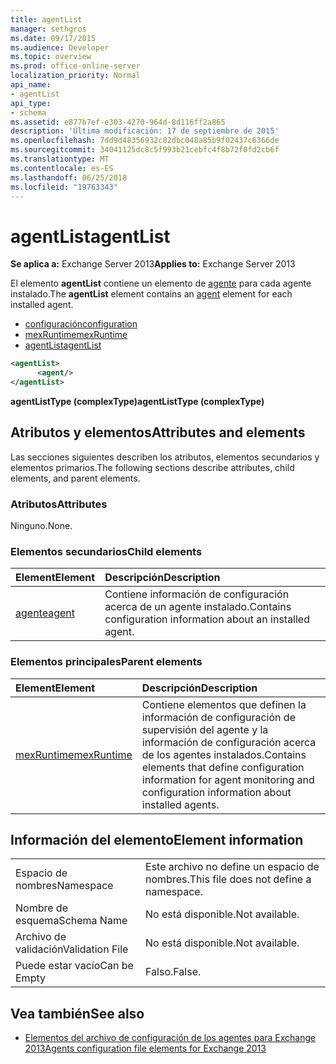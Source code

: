 ```yaml
---
title: agentList
manager: sethgros
ms.date: 09/17/2015
ms.audience: Developer
ms.topic: overview
ms.prod: office-online-server
localization_priority: Normal
api_name:
- agentList
api_type:
- schema
ms.assetid: e877b7ef-e303-4270-964d-8d116ff2a865
description: 'Última modificación: 17 de septiembre de 2015'
ms.openlocfilehash: 7dd9d48356932c82dbc048a85b9f02437c6366de
ms.sourcegitcommit: 34041125dc8c5f993b21cebfc4f8b72f0fd2cb6f
ms.translationtype: MT
ms.contentlocale: es-ES
ms.lasthandoff: 06/25/2018
ms.locfileid: "19763343"
---
```

# <a name="agentlist"></a><span data-ttu-id="c4c3b-103">agentList</span><span class="sxs-lookup"><span data-stu-id="c4c3b-103">agentList</span></span>
  
<span data-ttu-id="c4c3b-104">**Se aplica a:** Exchange Server 2013</span><span class="sxs-lookup"><span data-stu-id="c4c3b-104">**Applies to:** Exchange Server 2013</span></span>
  
<span data-ttu-id="c4c3b-105">El elemento **agentList** contiene un elemento de [agente](agent.md) para cada agente instalado.</span><span class="sxs-lookup"><span data-stu-id="c4c3b-105">The **agentList** element contains an [agent](agent.md) element for each installed agent.</span></span> 
  
- [<span data-ttu-id="c4c3b-106">configuración</span><span class="sxs-lookup"><span data-stu-id="c4c3b-106">configuration</span></span>](configuration.md)
- [<span data-ttu-id="c4c3b-107">mexRuntime</span><span class="sxs-lookup"><span data-stu-id="c4c3b-107">mexRuntime</span></span>](mexruntime.md)
- [<span data-ttu-id="c4c3b-108">agentList</span><span class="sxs-lookup"><span data-stu-id="c4c3b-108">agentList</span></span>](agentlist.md)
  
```XML
<agentList>
      <agent/>
</agentList>
```

<span data-ttu-id="c4c3b-109">**agentListType (complexType)**</span><span class="sxs-lookup"><span data-stu-id="c4c3b-109">**agentListType (complexType)**</span></span>

## <a name="attributes-and-elements"></a><span data-ttu-id="c4c3b-110">Atributos y elementos</span><span class="sxs-lookup"><span data-stu-id="c4c3b-110">Attributes and elements</span></span>

<span data-ttu-id="c4c3b-111">Las secciones siguientes describen los atributos, elementos secundarios y elementos primarios.</span><span class="sxs-lookup"><span data-stu-id="c4c3b-111">The following sections describe attributes, child elements, and parent elements.</span></span>
  
### <a name="attributes"></a><span data-ttu-id="c4c3b-112">Atributos</span><span class="sxs-lookup"><span data-stu-id="c4c3b-112">Attributes</span></span>

<span data-ttu-id="c4c3b-113">Ninguno.</span><span class="sxs-lookup"><span data-stu-id="c4c3b-113">None.</span></span>
  
### <a name="child-elements"></a><span data-ttu-id="c4c3b-114">Elementos secundarios</span><span class="sxs-lookup"><span data-stu-id="c4c3b-114">Child elements</span></span>

|<span data-ttu-id="c4c3b-115">**Element**</span><span class="sxs-lookup"><span data-stu-id="c4c3b-115">**Element**</span></span>|<span data-ttu-id="c4c3b-116">**Descripción**</span><span class="sxs-lookup"><span data-stu-id="c4c3b-116">**Description**</span></span>|
|:-----|:-----|
|[<span data-ttu-id="c4c3b-117">agente</span><span class="sxs-lookup"><span data-stu-id="c4c3b-117">agent</span></span>](agent.md) <br/> |<span data-ttu-id="c4c3b-118">Contiene información de configuración acerca de un agente instalado.</span><span class="sxs-lookup"><span data-stu-id="c4c3b-118">Contains configuration information about an installed agent.</span></span>  <br/> |
   
### <a name="parent-elements"></a><span data-ttu-id="c4c3b-119">Elementos principales</span><span class="sxs-lookup"><span data-stu-id="c4c3b-119">Parent elements</span></span>

|<span data-ttu-id="c4c3b-120">**Element**</span><span class="sxs-lookup"><span data-stu-id="c4c3b-120">**Element**</span></span>|<span data-ttu-id="c4c3b-121">**Descripción**</span><span class="sxs-lookup"><span data-stu-id="c4c3b-121">**Description**</span></span>|
|:-----|:-----|
|[<span data-ttu-id="c4c3b-122">mexRuntime</span><span class="sxs-lookup"><span data-stu-id="c4c3b-122">mexRuntime</span></span>](mexruntime.md) <br/> |<span data-ttu-id="c4c3b-123">Contiene elementos que definen la información de configuración de supervisión del agente y la información de configuración acerca de los agentes instalados.</span><span class="sxs-lookup"><span data-stu-id="c4c3b-123">Contains elements that define configuration information for agent monitoring and configuration information about installed agents.</span></span>  <br/> |
   
## <a name="element-information"></a><span data-ttu-id="c4c3b-124">Información del elemento</span><span class="sxs-lookup"><span data-stu-id="c4c3b-124">Element information</span></span>

|||
|:-----|:-----|
|<span data-ttu-id="c4c3b-125">Espacio de nombres</span><span class="sxs-lookup"><span data-stu-id="c4c3b-125">Namespace</span></span>  <br/> |<span data-ttu-id="c4c3b-126">Este archivo no define un espacio de nombres.</span><span class="sxs-lookup"><span data-stu-id="c4c3b-126">This file does not define a namespace.</span></span>  <br/> |
|<span data-ttu-id="c4c3b-127">Nombre de esquema</span><span class="sxs-lookup"><span data-stu-id="c4c3b-127">Schema Name</span></span>  <br/> |<span data-ttu-id="c4c3b-128">No está disponible.</span><span class="sxs-lookup"><span data-stu-id="c4c3b-128">Not available.</span></span>  <br/> |
|<span data-ttu-id="c4c3b-129">Archivo de validación</span><span class="sxs-lookup"><span data-stu-id="c4c3b-129">Validation File</span></span>  <br/> |<span data-ttu-id="c4c3b-130">No está disponible.</span><span class="sxs-lookup"><span data-stu-id="c4c3b-130">Not available.</span></span>  <br/> |
|<span data-ttu-id="c4c3b-131">Puede estar vacío</span><span class="sxs-lookup"><span data-stu-id="c4c3b-131">Can be Empty</span></span>  <br/> |<span data-ttu-id="c4c3b-132">Falso.</span><span class="sxs-lookup"><span data-stu-id="c4c3b-132">False.</span></span>  <br/> |
   
## <a name="see-also"></a><span data-ttu-id="c4c3b-133">Vea también</span><span class="sxs-lookup"><span data-stu-id="c4c3b-133">See also</span></span>

- [<span data-ttu-id="c4c3b-134">Elementos del archivo de configuración de los agentes para Exchange 2013</span><span class="sxs-lookup"><span data-stu-id="c4c3b-134">Agents configuration file elements for Exchange 2013</span></span>](agents-configuration-file-elements-for-exchange-2013.md)


